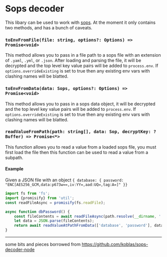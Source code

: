 # Sops decoder

This libary can be used to work with [sops](https://github.com/mozilla/sops). At the moment it only contains two methods, and has a bunch of caveats.

### `toEnvFromFile(file: string, options?: Options) => Promise<void>`

This method allows you to pass in a file path to a sops file with an extension of `.yaml`, `.yml`, or `.json`. After loading and parsing the file, it will be decrypted and the top level key value pairs will be added to `process.env`. If `options.overrideExisting` is set to true then any existing env vars with clashing names will be blatted.

### `toEnvFromData(data: Sops, options?: Options) => Promise<void>`

This method allows you to pass in a sops data object, it will be decrypted and the top level key value pairs will be added to `process.env`. If `options.overrideExisting` is set to true then any existing env vars with clashing names will be blatted.


### `readValueFromPath(path: string[], data: Sop, decryptKey: ?Buffer) => Promise<*>`

This function allows you to read a value from a loaded sops file, you must first load the file then this function can be used to read a value from a subpath.

#### Example

Given a JSON file with an object `{ database: { password: "ENC[AES256_GCM,data:p673w==,iv:YY=,aad:UQ=,tag:A=]" }}`

```javascript
import fs from 'fs';
import {promisify} from 'util';
const readFileAsync = promisify(fs.readFile);

async function dbPassword() {
    const fileContents = await readFileAsync(path.resolve(__dirname, './test2.json'), {encoding: 'utf8'});
    let data = JSON.parse(fileContents);
    return await readValueAtPathFromData(['database', 'password'], data);
}

```

---

some bits and pieces borrowed from https://github.com/koblas/sops-decoder-node